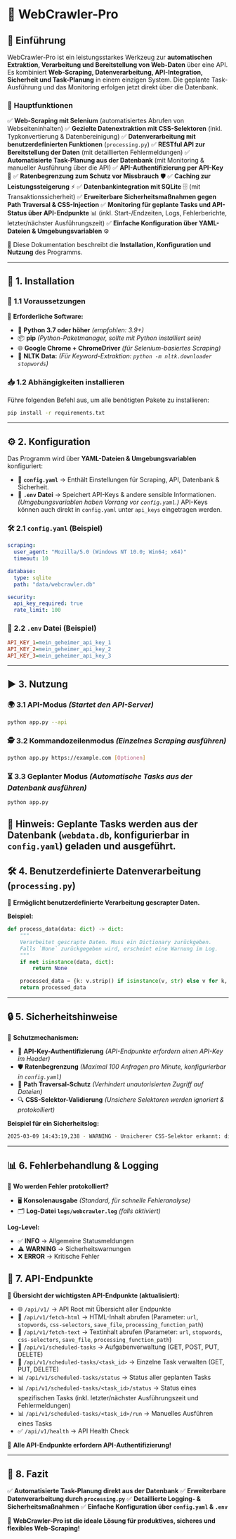 # 🚀 **WebCrawler-Pro**

## 📌 **Einführung**
WebCrawler-Pro ist ein leistungsstarkes Werkzeug zur **automatischen Extraktion, Verarbeitung und Bereitstellung von Web-Daten** über eine API. Es kombiniert **Web-Scraping, Datenverarbeitung, API-Integration, Sicherheit und Task-Planung** in einem einzigen System. Die geplante Task-Ausführung und das Monitoring erfolgen jetzt direkt über die Datenbank.

### 🔹 **Hauptfunktionen**
✅ **Web-Scraping mit Selenium** (automatisiertes Abrufen von Webseiteninhalten)
✅ **Gezielte Datenextraktion mit CSS-Selektoren** (inkl. Typkonvertierung & Datenbereinigung)
✅ **Datenverarbeitung mit benutzerdefinierten Funktionen** (`processing.py`)
✅ **RESTful API zur Bereitstellung der Daten** (mit detaillierten Fehlermeldungen)
✅ **Automatisierte Task-Planung aus der Datenbank** (mit Monitoring & manueller Ausführung über die API)
✅ **API-Authentifizierung per API-Key** 🔑
✅ **Ratenbegrenzung zum Schutz vor Missbrauch** 🛡️
✅ **Caching zur Leistungssteigerung** ⚡
✅ **Datenbankintegration mit SQLite** 🗄️ (mit Transaktionssicherheit)
✅ **Erweiterbare Sicherheitsmaßnahmen gegen Path Traversal & CSS-Injection**
✅ **Monitoring für geplante Tasks und API-Status über API-Endpunkte** 📊 (inkl. Start-/Endzeiten, Logs, Fehlerberichte, letzter/nächster Ausführungszeit)
✅ **Einfache Konfiguration über YAML-Dateien & Umgebungsvariablen** ⚙️

📖 Diese Dokumentation beschreibt die **Installation, Konfiguration und Nutzung** des Programms.

---

## 🔧 **1. Installation**
### 📂 **1.1 Voraussetzungen**
📌 **Erforderliche Software:**
- 🐍 **Python 3.7 oder höher** *(empfohlen: 3.9+)*
- 📦 **pip** *(Python-Paketmanager, sollte mit Python installiert sein)*
- 🌐 **Google Chrome + ChromeDriver** *(für Selenium-basiertes Scraping)*
- 🧠 **NLTK Data:** *(Für Keyword-Extraktion: `python -m nltk.downloader stopwords`)*

### 📥 **1.2 Abhängigkeiten installieren**
Führe folgenden Befehl aus, um alle benötigten Pakete zu installieren:
```bash
pip install -r requirements.txt
```

---

## ⚙️ **2. Konfiguration**
Das Programm wird über **YAML-Dateien & Umgebungsvariablen** konfiguriert:
- 📄 **`config.yaml`** → Enthält Einstellungen für Scraping, API, Datenbank & Sicherheit.
- 🔑 **`.env` Datei** → Speichert API-Keys & andere sensible Informationen. *(Umgebungsvariablen haben Vorrang vor `config.yaml`.)*  API-Keys können auch direkt in `config.yaml` unter `api_keys` eingetragen werden.

### 🛠 **2.1 `config.yaml` (Beispiel)**
```yaml
scraping:
  user_agent: "Mozilla/5.0 (Windows NT 10.0; Win64; x64)"
  timeout: 10

database:
  type: sqlite
  path: "data/webcrawler.db"

security:
  api_key_required: true
  rate_limit: 100
```

### 🔑 **2.2 `.env` Datei (Beispiel)**
```ini
API_KEY_1=mein_geheimer_api_key_1
API_KEY_2=mein_geheimer_api_key_2
API_KEY_3=mein_geheimer_api_key_3
```

---

## ▶️ **3. Nutzung**
### 🌍 **3.1 API-Modus** *(Startet den API-Server)*
```bash
python app.py --api
```

### 🕵️ **3.2 Kommandozeilenmodus** *(Einzelnes Scraping ausführen)*
```bash
python app.py https://example.com [Optionen]
```

### ⏳ **3.3 Geplanter Modus** *(Automatische Tasks aus der Datenbank ausführen)*
```bash
python app.py
```
📌 **Hinweis:** Geplante Tasks werden aus der Datenbank (`webdata.db`, konfigurierbar in `config.yaml`) geladen und ausgeführt. 
---


## 🛠 **4. Benutzerdefinierte Datenverarbeitung (`processing.py`)**
📌 **Ermöglicht benutzerdefinierte Verarbeitung gescrapter Daten.**

**Beispiel:**
```python
def process_data(data: dict) -> dict:
    """
    Verarbeitet gescrapte Daten. Muss ein Dictionary zurückgeben.
    Falls `None` zurückgegeben wird, erscheint eine Warnung im Log.
    """
    if not isinstance(data, dict):
        return None

    processed_data = {k: v.strip() if isinstance(v, str) else v for k, v in data.items()}
    return processed_data
```

---

## 🔒 **5. Sicherheitshinweise**
📌 **Schutzmechanismen:**
- 🔑 **API-Key-Authentifizierung** *(API-Endpunkte erfordern einen API-Key im Header)*
- 🛡 **Ratenbegrenzung** *(Maximal 100 Anfragen pro Minute, konfigurierbar in `config.yaml`)*
- 🚨 **Path Traversal-Schutz** *(Verhindert unautorisierten Zugriff auf Dateien)*
- 🔍 **CSS-Selektor-Validierung** *(Unsichere Selektoren werden ignoriert & protokolliert)*

**Beispiel für ein Sicherheitslog:**
```sh
2025-03-09 14:43:19,238 - WARNING - Unsicherer CSS-Selektor erkannt: div[onclick*=alert]
```

---

## 📊 **6. Fehlerbehandlung & Logging**
📌 **Wo werden Fehler protokolliert?**
- 🖥 **Konsolenausgabe** *(Standard, für schnelle Fehleranalyse)*
- 🗂 **Log-Datei `logs/webcrawler.log`** *(falls aktiviert)*

**Log-Level:**
- ✅ **INFO** → Allgemeine Statusmeldungen
- ⚠️ **WARNING** → Sicherheitswarnungen
- ❌ **ERROR** → Kritische Fehler


## 📡 7. API-Endpunkte
📌 **Übersicht der wichtigsten API-Endpunkte (aktualisiert):**
- 🌐 `/api/v1/` → API Root mit Übersicht aller Endpunkte
- 📄 `/api/v1/fetch-html` → HTML-Inhalt abrufen (Parameter: `url`, `stopwords`, `css-selectors`, `save_file`, `processing_function_path`)
- 📄 `/api/v1/fetch-text` → Textinhalt abrufen (Parameter: `url`, `stopwords`, `css-selectors`, `save_file`, `processing_function_path`)
- 🔄 `/api/v1/scheduled-tasks` → Aufgabenverwaltung (GET, POST, PUT, DELETE)
- 🔄 `/api/v1/scheduled-tasks/<task_id>` → Einzelne Task verwalten (GET, PUT, DELETE)
- 📊 `/api/v1/scheduled-tasks/status` → Status aller geplanten Tasks
- 📊 `/api/v1/scheduled-tasks/<task_id>/status` → Status eines spezifischen Tasks  (inkl. letzter/nächster Ausführungszeit und Fehlermeldungen)
- 📊 `/api/v1/scheduled-tasks/<task_id>/run` → Manuelles Ausführen eines Tasks
- ✅ `/api/v1/health` → API Health Check


🔐 **Alle API-Endpunkte erfordern API-Authentifizierung!**

---

## 🏁 **8. Fazit**
✅ **Automatisierte Task-Planung direkt aus der Datenbank**
✅ **Erweiterbare Datenverarbeitung durch `processing.py`**
✅ **Detaillierte Logging- & Sicherheitsmaßnahmen**
✅ **Einfache Konfiguration über `config.yaml` & `.env`**

🚀 **WebCrawler-Pro ist die ideale Lösung für produktives, sicheres und flexibles Web-Scraping!**

